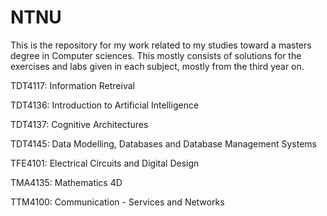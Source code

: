 # NTNU

This is the repository for my work related to my studies toward a masters degree in Computer sciences. This mostly consists of solutions for the exercises and labs given in each subject, mostly from the third year on.


TDT4117: Information Retreival

TDT4136: Introduction to Artificial Intelligence

TDT4137: Cognitive Architectures

TDT4145: Data Modelling, Databases and Database Management Systems

TFE4101: Electrical Circuits and Digital Design

TMA4135: Mathematics 4D

TTM4100: Communication - Services and Networks

